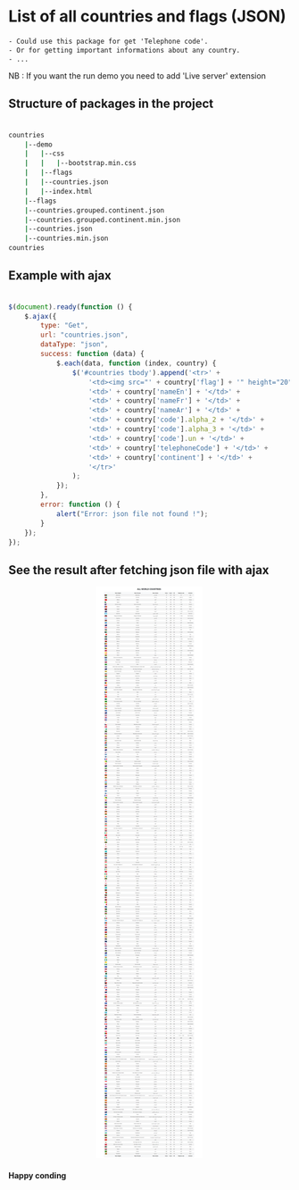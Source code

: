 # List of all countries and flags (JSON)
    - Could use this package for get 'Telephone code'.
    - Or for getting important informations about any country.
    - ...
<span color="red">NB : </span> If you want the run demo you need to add 'Live server' extension

## Structure of packages in the project

```bash

countries
    |--demo
    |   |--css
    |   |   |--bootstrap.min.css
    |   |--flags
    |   |--countries.json
    |   |--index.html
    |--flags
    |--countries.grouped.continent.json
    |--countries.grouped.continent.min.json
    |--countries.json
    |--countries.min.json
countries

```

## Example with ajax
```js

$(document).ready(function () {
    $.ajax({
        type: "Get",
        url: "countries.json",
        dataType: "json",
        success: function (data) {
            $.each(data, function (index, country) {
                $('#countries tbody').append('<tr>' +
                    '<td><img src="' + country['flag'] + '" height="20" width="30"></td>' +
                    '<td>' + country['nameEn'] + '</td>' +
                    '<td>' + country['nameFr'] + '</td>' +
                    '<td>' + country['nameAr'] + '</td>' +
                    '<td>' + country['code'].alpha_2 + '</td>' +
                    '<td>' + country['code'].alpha_3 + '</td>' +
                    '<td>' + country['code'].un + '</td>' +
                    '<td>' + country['telephoneCode'] + '</td>' +
                    '<td>' + country['continent'] + '</td>' +
                    '</tr>'
                );
            });
        },
        error: function () {
            alert("Error: json file not found !");
        }
    });
});

```

## See the result after fetching json file with ajax

<div align="center">
    <img src="demo/img/result.png" with="100%">
</div>

#### Happy conding
